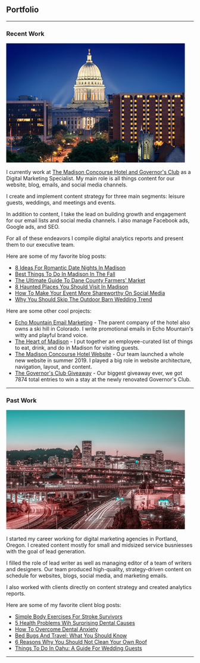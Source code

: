 ## Portfolio

---

### Recent Work 

<img src="images/concourse.png?raw=true"/>

I currently work at [The Madison Concourse Hotel and Governor's Club](https://www.concoursehotel.com/) as a Digital Marketing Specialist. My main role is all things content for our website, blog, emails, and social media channels.

I create and implement content strategy for three main segments: leisure guests, weddings, and meetings and events.

In addition to content, I take the lead on building growth and engagement for our email lists and social media channels. I also manage Facebook ads, Google ads, and SEO.

For all of these endeavors I compile digital analytics reports and present them to our executive team.

Here are some of my favorite blog posts:

- [8 Ideas For Romantic Date Nights In Madison](https://www.concoursehotel.com/blog/date-night-ideas-madison-wisconsin)
- [Best Things To Do In Madison In The Fall](https://www.concoursehotel.com/blog/things-to-do-in-madison-fall)
- [The Ultimate Guide To Dane County Farmers' Market](https://www.concoursehotel.com/blog/dane-county-farmers-market)
- [8 Haunted Places You Should Visit In Madison](https://www.concoursehotel.com/blog/haunted-madison)
- [How To Make Your Event More Shareworthy On Social Media](https://www.concoursehotel.com/blog/social-media-shareworthy-event)
- [Why You Should Skip The Outdoor Barn Wedding Trend](https://www.concoursehotel.com/blog/skip-outdoor-barn-wedding-trend)

Here are some other cool projects:

- [Echo Mountain Email Marketing](/pdf/echoemailmarketing.pdf) - The parent company of the hotel also owns a ski hill in Colorado. I write promotional emails in Echo Mountain's witty and playful brand voice.
- [The Heart of Madison](https://www.concoursehotel.com/around-madison) - I put together an employee-curated list of things to eat, drink, and do in Madison for visiting guests.
- [The Madison Concourse Hotel Website](https://www.concoursehotel.com/) - Our team launched a whole new website in summer 2019. I played a big role in website architecture, navigation, layout, and content.
- [The Governor's Club Giveaway](https://www.facebook.com/madisonconcoursehotel/photos/a.178708115501896/2091022320937123/) - Our biggest giveaway ever, we got 7874 total entries to win a stay at the newly renovated Governor's Club.

---

### Past Work

<img src="images/portland.png?raw=true"/>

I started my career working for digital marketing agencies in Portland, Oregon. I created content mostly for small and midsized service busniesses with the goal of lead generation.

I filled the role of lead writer as well as managing editor of a team of writers and designers. Our team produced high-quality, strategy-driven content on schedule for websites, blogs, social media, and marketing emails.

I also worked with clients directly on content strategy and created analytics reports.

Here are some of my favorite client blog posts:

- [Simple Body Exercises For Stroke Survivors](https://www.saebo.com/stroke-exercises-for-your-body/)
- [5 Health Problems Wih Surprising Dental Causes](https://www.batchelor-dentistry.com/blog/5-health-problems-with-surprising-dental-causes)
- [How To Overcome Dental Anxiety](https://www.timberhilldental.com/2017/05/25/how-to-deal-with-dental-anxiety/)
- [Bed Bugs And Travel: What You Should Know](https://www.ecocarepestcontrol.com/bed-bugs-and-travel-what-you-should-know/)
- [6 Reasons Why You Should Not Clean Your Own Roof](https://northwestroof.com/reasons-why-you-should-not-clean-own-roof/)
- [Things To Do In Oahu: A Guide For Wedding Guests](https://www.kristenhookphotography.com/blog/2017/6/6/things-to-do-in-oahu-a-guide-for-wedding-guests)

---

